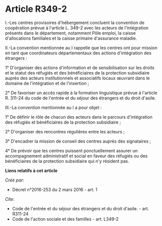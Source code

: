 # Article R349-2

I.-Les centres provisoires d'hébergement concluent la convention de coopération prévue à l'article L. 349-2 avec les acteurs
de l'intégration présents dans le département, notamment Pôle emploi, la caisse d'allocations familiales et la caisse
primaire d'assurance maladie. 

II.-La convention mentionnée au I rappelle que les centres ont pour mission en tant que coordinateurs départementaux des
actions d'intégration des étrangers : 

1° D'organiser des actions d'information et de sensibilisation sur les droits et le statut des réfugiés et des bénéficiaires
de la protection subsidiaire auprès des acteurs institutionnels et associatifs locaux œuvrant dans le domaine de
l'intégration et de l'insertion ; 

2° De favoriser un accès rapide à la formation linguistique prévue à l'article R. 311-24 du code de l'entrée et du séjour des
étrangers et du droit d'asile. 

III.-La convention mentionnée au I a pour objet : 

1° De définir le rôle de chacun des acteurs dans le parcours d'intégration des réfugiés et bénéficiaires de la protection
subsidiaire ; 

2° D'organiser des rencontres régulières entre les acteurs ; 

3° D'encadrer la mission de conseil des centres auprès des signataires ; 

4° De prévoir que les centres puissent ponctuellement assurer un accompagnement administratif et social en faveur des
réfugiés ou des bénéficiaires de la protection subsidiaire qui n'y résident pas.

**Liens relatifs à cet article**

_Créé par_:

  - Décret n°2016-253 du 2 mars 2016 - art. 1

_Cite_:

  - Code de l'entrée et du séjour des étrangers et du droit d'asile. - art. R311-24
  - Code de l'action sociale et des familles - art. L349-2
